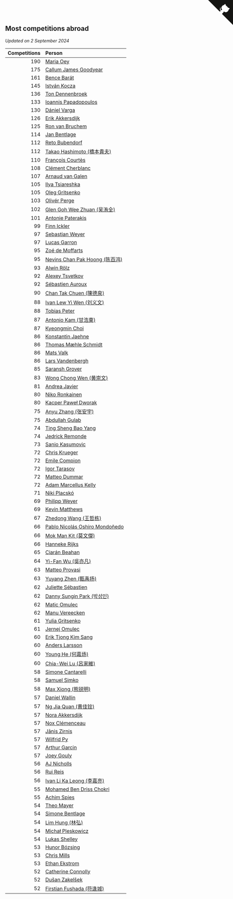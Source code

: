 ## Most competitions abroad

*Updated on  2 September 2024*

| Competitions | Person |
| ---: | :--- |
| 190 | [Maria Oey](https://www.worldcubeassociation.org/persons/2007OEYM01) |
| 175 | [Callum James Goodyear](https://www.worldcubeassociation.org/persons/2012GOOD02) |
| 161 | [Bence Barát](https://www.worldcubeassociation.org/persons/2008BARA01) |
| 145 | [István Kocza](https://www.worldcubeassociation.org/persons/2005KOCZ01) |
| 136 | [Ton Dennenbroek](https://www.worldcubeassociation.org/persons/2003DENN01) |
| 133 | [Ioannis Papadopoulos](https://www.worldcubeassociation.org/persons/2013PAPA01) |
| 130 | [Dániel Varga](https://www.worldcubeassociation.org/persons/2008VARG01) |
| 126 | [Erik Akkersdijk](https://www.worldcubeassociation.org/persons/2005AKKE01) |
| 125 | [Ron van Bruchem](https://www.worldcubeassociation.org/persons/2003BRUC01) |
| 114 | [Jan Bentlage](https://www.worldcubeassociation.org/persons/2010BENT01) |
| 112 | [Reto Bubendorf](https://www.worldcubeassociation.org/persons/2012BUBE01) |
| 112 | [Takao Hashimoto (橋本貴夫)](https://www.worldcubeassociation.org/persons/2007HASH01) |
| 110 | [François Courtès](https://www.worldcubeassociation.org/persons/2008COUR01) |
| 108 | [Clément Cherblanc](https://www.worldcubeassociation.org/persons/2014CHER05) |
| 107 | [Arnaud van Galen](https://www.worldcubeassociation.org/persons/2006GALE01) |
| 105 | [Ilya Tsiareshka](https://www.worldcubeassociation.org/persons/2012TERE01) |
| 105 | [Oleg Gritsenko](https://www.worldcubeassociation.org/persons/2011GRIT01) |
| 103 | [Olivér Perge](https://www.worldcubeassociation.org/persons/2007PERG01) |
| 102 | [Glen Goh Wee Zhuan (吴洧全)](https://www.worldcubeassociation.org/persons/2015ZHUA01) |
| 101 | [Antonie Paterakis](https://www.worldcubeassociation.org/persons/2012PATE01) |
| 99 | [Finn Ickler](https://www.worldcubeassociation.org/persons/2012ICKL01) |
| 97 | [Sebastian Weyer](https://www.worldcubeassociation.org/persons/2010WEYE02) |
| 97 | [Lucas Garron](https://www.worldcubeassociation.org/persons/2006GARR01) |
| 95 | [Zoé de Moffarts](https://www.worldcubeassociation.org/persons/2010MOFF02) |
| 95 | [Nevins Chan Pak Hoong (陈百鸿)](https://www.worldcubeassociation.org/persons/2010CHAN20) |
| 93 | [Alwin Rölz](https://www.worldcubeassociation.org/persons/2016ROLZ01) |
| 92 | [Alexey Tsvetkov](https://www.worldcubeassociation.org/persons/2017TSVE02) |
| 92 | [Sébastien Auroux](https://www.worldcubeassociation.org/persons/2008AURO01) |
| 90 | [Chan Tak Chuen (陳德泉)](https://www.worldcubeassociation.org/persons/2007CHUE01) |
| 88 | [Ivan Lew Yi Wen (刘义文)](https://www.worldcubeassociation.org/persons/2012WENI01) |
| 88 | [Tobias Peter](https://www.worldcubeassociation.org/persons/2014PETE03) |
| 87 | [Antonio Kam (甘浩東)](https://www.worldcubeassociation.org/persons/2017TUNG13) |
| 87 | [Kyeongmin Choi](https://www.worldcubeassociation.org/persons/2017CHOI07) |
| 86 | [Konstantin Jaehne](https://www.worldcubeassociation.org/persons/2015JAEH01) |
| 86 | [Thomas Mæhle Schmidt](https://www.worldcubeassociation.org/persons/2013SCHM02) |
| 86 | [Mats Valk](https://www.worldcubeassociation.org/persons/2007VALK01) |
| 86 | [Lars Vandenbergh](https://www.worldcubeassociation.org/persons/2003VAND01) |
| 85 | [Saransh Grover](https://www.worldcubeassociation.org/persons/2014GROV01) |
| 83 | [Wong Chong Wen (黄崇文)](https://www.worldcubeassociation.org/persons/2014WENW01) |
| 81 | [Andrea Javier](https://www.worldcubeassociation.org/persons/2010JAVI01) |
| 80 | [Niko Ronkainen](https://www.worldcubeassociation.org/persons/2010RONK01) |
| 80 | [Kacper Paweł Dworak](https://www.worldcubeassociation.org/persons/2020DWOR01) |
| 75 | [Anyu Zhang (张安宇)](https://www.worldcubeassociation.org/persons/2012ZHAN08) |
| 75 | [Abdullah Gulab](https://www.worldcubeassociation.org/persons/2014GULA02) |
| 74 | [Ting Sheng Bao Yang](https://www.worldcubeassociation.org/persons/2008BAOY01) |
| 74 | [Jedrick Remonde](https://www.worldcubeassociation.org/persons/2008REMO01) |
| 73 | [Sanio Kasumovic](https://www.worldcubeassociation.org/persons/2009KASU01) |
| 72 | [Chris Krueger](https://www.worldcubeassociation.org/persons/2006KRUE01) |
| 72 | [Emile Compion](https://www.worldcubeassociation.org/persons/2007COMP01) |
| 72 | [Igor Tarasov](https://www.worldcubeassociation.org/persons/2016TARA04) |
| 72 | [Matteo Dummar](https://www.worldcubeassociation.org/persons/2017DUMM01) |
| 72 | [Adam Marcellus Kelly](https://www.worldcubeassociation.org/persons/2016KELL10) |
| 71 | [Niki Placskó](https://www.worldcubeassociation.org/persons/2008PLAC01) |
| 69 | [Philipp Weyer](https://www.worldcubeassociation.org/persons/2010WEYE01) |
| 69 | [Kevin Matthews](https://www.worldcubeassociation.org/persons/2010MATT02) |
| 67 | [Zhedong Wang (王哲栋)](https://www.worldcubeassociation.org/persons/2015WANG83) |
| 66 | [Pablo Nicolás Oshiro Mondoñedo](https://www.worldcubeassociation.org/persons/2010MOND01) |
| 66 | [Mok Man Kit (莫文傑)](https://www.worldcubeassociation.org/persons/2009KITM01) |
| 66 | [Hanneke Rijks](https://www.worldcubeassociation.org/persons/2008RIJK01) |
| 65 | [Ciarán Beahan](https://www.worldcubeassociation.org/persons/2012BEAH01) |
| 64 | [Yi-Fan Wu (吳亦凡)](https://www.worldcubeassociation.org/persons/2010WUIF01) |
| 63 | [Matteo Provasi](https://www.worldcubeassociation.org/persons/2009PROV01) |
| 63 | [Yuyang Zhen (甄禹扬)](https://www.worldcubeassociation.org/persons/2013ZHEN11) |
| 62 | [Juliette Sébastien](https://www.worldcubeassociation.org/persons/2014SEBA01) |
| 62 | [Danny Sungin Park (박성인)](https://www.worldcubeassociation.org/persons/2015PARK13) |
| 62 | [Matic Omulec](https://www.worldcubeassociation.org/persons/2010OMUL02) |
| 62 | [Manu Vereecken](https://www.worldcubeassociation.org/persons/2010VERE01) |
| 61 | [Yulia Gritsenko](https://www.worldcubeassociation.org/persons/2012SIDO01) |
| 61 | [Jernej Omulec](https://www.worldcubeassociation.org/persons/2010OMUL01) |
| 60 | [Erik Tjong Kim Sang](https://www.worldcubeassociation.org/persons/2018SANG01) |
| 60 | [Anders Larsson](https://www.worldcubeassociation.org/persons/2003LARS01) |
| 60 | [Young He (何嘉炀)](https://www.worldcubeassociation.org/persons/2014HEYO01) |
| 60 | [Chia-Wei Lu (呂家維)](https://www.worldcubeassociation.org/persons/2007LUCH01) |
| 58 | [Simone Cantarelli](https://www.worldcubeassociation.org/persons/2012CANT02) |
| 58 | [Samuel Simko](https://www.worldcubeassociation.org/persons/2016SIMK01) |
| 58 | [Max Xiong (熊锐明)](https://www.worldcubeassociation.org/persons/2015XION03) |
| 57 | [Daniel Wallin](https://www.worldcubeassociation.org/persons/2013WALL03) |
| 57 | [Ng Jia Quan (黄佳铨)](https://www.worldcubeassociation.org/persons/2015QUAN03) |
| 57 | [Nora Akkersdijk](https://www.worldcubeassociation.org/persons/2009CHRI03) |
| 57 | [Nox Clémenceau](https://www.worldcubeassociation.org/persons/2015CLEM03) |
| 57 | [Jānis Zirnis](https://www.worldcubeassociation.org/persons/2013ZIRN01) |
| 57 | [Wilfrid Py](https://www.worldcubeassociation.org/persons/2016PYWI01) |
| 57 | [Arthur Garcin](https://www.worldcubeassociation.org/persons/2014GARC27) |
| 57 | [Joey Gouly](https://www.worldcubeassociation.org/persons/2007GOUL01) |
| 56 | [AJ Nicholls](https://www.worldcubeassociation.org/persons/2015NICH04) |
| 56 | [Rui Reis](https://www.worldcubeassociation.org/persons/2015REIS02) |
| 56 | [Ivan Li Ka Leong (李嘉亮)](https://www.worldcubeassociation.org/persons/2015LEON02) |
| 55 | [Mohamed Ben Driss Chokri](https://www.worldcubeassociation.org/persons/2015CHOK01) |
| 55 | [Achim Spies](https://www.worldcubeassociation.org/persons/2021SPIE01) |
| 54 | [Theo Mayer](https://www.worldcubeassociation.org/persons/2012MAYE01) |
| 54 | [Simone Bentlage](https://www.worldcubeassociation.org/persons/2014OHLE01) |
| 54 | [Lim Hung (林弘)](https://www.worldcubeassociation.org/persons/2016HUNG08) |
| 54 | [Michał Pleskowicz](https://www.worldcubeassociation.org/persons/2009PLES01) |
| 54 | [Lukas Shelley](https://www.worldcubeassociation.org/persons/2016SHEL03) |
| 53 | [Hunor Bózsing](https://www.worldcubeassociation.org/persons/2009BOZS01) |
| 53 | [Chris Mills](https://www.worldcubeassociation.org/persons/2014MILL04) |
| 53 | [Ethan Ekstrom](https://www.worldcubeassociation.org/persons/2018EKST01) |
| 52 | [Catherine Connolly](https://www.worldcubeassociation.org/persons/2017CONN04) |
| 52 | [Dušan Zakelšek](https://www.worldcubeassociation.org/persons/2012ZAKE02) |
| 52 | [Firstian Fushada (符逢城)](https://www.worldcubeassociation.org/persons/2015FUSH01) |


<a href="https://github.com/jonatanklosko/wca_statistics" class="github-corner" aria-label="View source on Github"><svg width="80" height="80" viewBox="0 0 250 250" style="fill:#151513; color:#fff; position: absolute; top: 0; border: 0; right: 0;" aria-hidden="true"><path d="M0,0 L115,115 L130,115 L142,142 L250,250 L250,0 Z"></path><path d="M128.3,109.0 C113.8,99.7 119.0,89.6 119.0,89.6 C122.0,82.7 120.5,78.6 120.5,78.6 C119.2,72.0 123.4,76.3 123.4,76.3 C127.3,80.9 125.5,87.3 125.5,87.3 C122.9,97.6 130.6,101.9 134.4,103.2" fill="currentColor" style="transform-origin: 130px 106px;" class="octo-arm"></path><path d="M115.0,115.0 C114.9,115.1 118.7,116.5 119.8,115.4 L133.7,101.6 C136.9,99.2 139.9,98.4 142.2,98.6 C133.8,88.0 127.5,74.4 143.8,58.0 C148.5,53.4 154.0,51.2 159.7,51.0 C160.3,49.4 163.2,43.6 171.4,40.1 C171.4,40.1 176.1,42.5 178.8,56.2 C183.1,58.6 187.2,61.8 190.9,65.4 C194.5,69.0 197.7,73.2 200.1,77.6 C213.8,80.2 216.3,84.9 216.3,84.9 C212.7,93.1 206.9,96.0 205.4,96.6 C205.1,102.4 203.0,107.8 198.3,112.5 C181.9,128.9 168.3,122.5 157.7,114.1 C157.9,116.9 156.7,120.9 152.7,124.9 L141.0,136.5 C139.8,137.7 141.6,141.9 141.8,141.8 Z" fill="currentColor" class="octo-body"></path></svg></a><style>.github-corner:hover .octo-arm{animation:octocat-wave 560ms ease-in-out}@keyframes octocat-wave{0%,100%{transform:rotate(0)}20%,60%{transform:rotate(-25deg)}40%,80%{transform:rotate(10deg)}}@media (max-width:500px){.github-corner:hover .octo-arm{animation:none}.github-corner .octo-arm{animation:octocat-wave 560ms ease-in-out}}</style>
